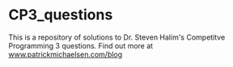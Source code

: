 # CP3_questions
This is a repository of solutions to Dr. Steven Halim's Competitve Programming 3 questions. Find out more at www.patrickmichaelsen.com/blog

